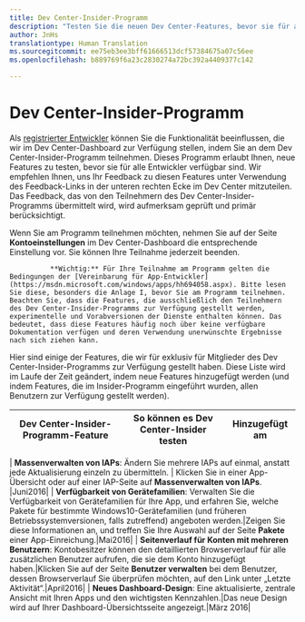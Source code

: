 ```yaml
---
title: Dev Center-Insider-Programm
description: "Testen Sie die neuen Dev Center-Features, bevor sie für alle Entwickler verfügbar sind, und teilen Sie uns Ihre Meinung mit."
author: JnHs
translationtype: Human Translation
ms.sourcegitcommit: ee75eb3ee3bff61666513dcf57384675a07c56ee
ms.openlocfilehash: b889769f6a23c2830274a72bc392a4409377c142

---
```


# Dev Center-Insider-Programm

Als [registrierter Entwickler](http://go.microsoft.com/fwlink/?LinkID=615100) können Sie die Funktionalität beeinflussen, die wir im Dev Center-Dashboard zur Verfügung stellen, indem Sie an dem Dev Center-Insider-Programm teilnehmen. Dieses Programm erlaubt Ihnen, neue Features zu testen, bevor sie für alle Entwickler verfügbar sind. Wir empfehlen Ihnen, uns Ihr Feedback zu diesen Features unter Verwendung des Feedback-Links in der unteren rechten Ecke im Dev Center mitzuteilen. Das Feedback, das von den Teilnehmern des Dev Center-Insider-Programms übermittelt wird, wird aufmerksam geprüft und primär berücksichtigt.

Wenn Sie am Programm teilnehmen möchten, nehmen Sie auf der Seite **Kontoeinstellungen** im Dev Center-Dashboard die entsprechende Einstellung vor. Sie können Ihre Teilnahme jederzeit beenden.

> 
              **Wichtig:** Für Ihre Teilnahme am Programm gelten die Bedingungen der [Vereinbarung für App-Entwickler](https://msdn.microsoft.com/windows/apps/hh694058.aspx). Bitte lesen Sie diese, besonders die Anlage I, bevor Sie am Programm teilnehmen. Beachten Sie, dass die Features, die ausschließlich den Teilnehmern des Dev Center-Insider-Programms zur Verfügung gestellt werden, experimentelle und Vorabversionen der Dienste enthalten können. Das bedeutet, dass diese Features häufig noch über keine verfügbare Dokumentation verfügen und deren Verwendung unerwünschte Ergebnisse nach sich ziehen kann. 

Hier sind einige der Features, die wir für exklusiv für Mitglieder des Dev Center-Insider-Programms zur Verfügung gestellt haben. Diese Liste wird im Laufe der Zeit geändert, indem neue Features hinzugefügt werden (und indem Features, die im Insider-Programm eingeführt wurden, allen Benutzern zur Verfügung gestellt werden).

| Dev Center-Insider-Programm-Feature   | So können es Dev Center-Insider testen | Hinzugefügt am |
|--------------------------------------|------------------------------------|------------|
|
              **Massenverwalten von IAPs**: Ändern Sie mehrere IAPs auf einmal, anstatt jede Aktualisierung einzeln zu übermitteln. | Klicken Sie in einer App-Übersicht oder auf einer IAP-Seite auf **Massenverwalten von IAPs**. |Juni2016|
|
              **Verfügbarkeit von Gerätefamilien**: Verwalten Sie die Verfügbarkeit von Gerätefamilien für Ihre App, und erfahren Sie, welche Pakete für bestimmte Windows10-Gerätefamilien (und früheren Betriebssystemversionen, falls zutreffend) angeboten werden.|Zeigen Sie diese Informationen an, und treffen Sie Ihre Auswahl auf der Seite **Pakete** einer App-Einreichung.|Mai2016|
|
              **Seitenverlauf für Konten mit mehreren Benutzern**: Kontobesitzer können den detaillierten Browserverlauf für alle zusätzlichen Benutzer aufrufen, die sie dem Konto hinzugefügt haben.|Klicken Sie auf der Seite **Benutzer verwalten** bei dem Benutzer, dessen Browserverlauf Sie überprüfen möchten, auf den Link unter „Letzte Aktivität“.|April2016|
|
              **Neues Dashboard-Design**: Eine aktualisierte, zentrale Ansicht mit Ihren Apps und den wichtigsten Kennzahlen.|Das neue Design wird auf Ihrer Dashboard-Übersichtsseite angezeigt.|März 2016|








<!--HONumber=Jul16_HO2-->


